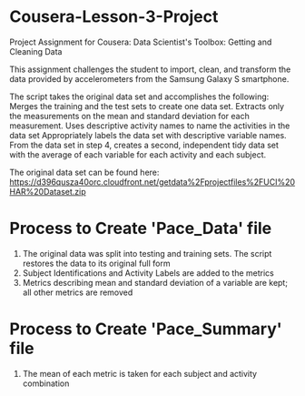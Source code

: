 # Cousera-Lesson-3-Project
Project Assignment for Cousera: Data Scientist's Toolbox: Getting and Cleaning Data

This assignment challenges the student to import, clean, and transform the data provided by accelerometers from the Samsung Galaxy S smartphone.

The script takes the original data set and accomplishes the following:
Merges the training and the test sets to create one data set.
Extracts only the measurements on the mean and standard deviation for each measurement.
Uses descriptive activity names to name the activities in the data set
Appropriately labels the data set with descriptive variable names.
From the data set in step 4, creates a second, independent tidy data set with the average of each variable for each activity and each subject.

The original data set can be found here:
https://d396qusza40orc.cloudfront.net/getdata%2Fprojectfiles%2FUCI%20HAR%20Dataset.zip

# Process to Create 'Pace_Data' file
1.  The original data was split into testing and training sets.  The script restores the data to its original full form
2.  Subject Identifications and Activity Labels are added to the metrics
3.  Metrics describing mean and standard deviation of a variable are kept; all other metrics are removed

# Process to Create 'Pace_Summary' file
1.  The mean of each metric is taken for each subject and activity combination
